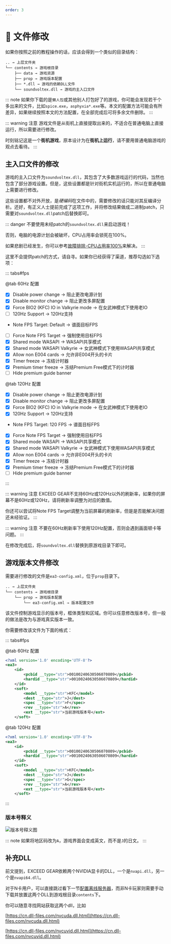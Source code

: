 ```yaml
---
order: 3
---
```


# :wrench: 文件修改

如果你按照之前的教程操作的话，应该会得到一个类似的目录结构：

```
.. → 上层文件夹
└── contents → 游戏根目录
    ├── data → 游戏资源
    ├── prop → 游戏版本配置
    ├── *.dll → 游戏的依赖DLL文件
    └── soundvoltex.dll → 游戏的主入口文件
```

::: note
如果你下载的是`懒人包`或其他别人打包好了的游戏，你可能会发现若干个多出来的文件，比如`spice.exe`，`asphyxia*.exe`等。本文的配置方法可能会有所差异，如果继续按照本文的方法配置，在全部完成后可将多余文件删除。
:::

::: warning 注意
游戏文件是从街机上直接提取出来的，不适合在普通电脑上直接运行，所以需要进行修改。

时刻铭记这是一个**街机游戏**，原本设计为在**街机上运行**，请不要用普通电脑游戏的观点去看待。
:::

## 主入口文件的修改

游戏的主入口文件为`soundvoltex.dll`，其包含了大多数游戏运行的代码，当然也包含了部分游戏设置。但是，这些设置都是针对街机实机运行的，所以在普通电脑上需要进行修改。

这些设置都不对外开放，是*硬编码*在文件中的，需要修改的话只能对其反编译分析。还好，有正义人士提前完成了这项工作，并将修改结果做成二进制patch，只需要对`soundvoltex.dll`patch后替换即可。

::: danger
不要使用未经patch的`soundvoltex.dll`来启动游戏！

否则，电脑的电源计划会被破坏，CPU占用率会锁死在100%。

如果悲剧已经发生，你可以参考[故障排除-CPU占用率100%](../fault/misc.md#cpu占用率100)<Badge text="TODO"/>来解决。
:::

这里不会提供patch的方式，请自寻。如果你已经获得了渠道，推荐勾选如下选项：

::: tabs#fps

@tab 60Hz 配置

+ [x] Disable power change → 阻止更改电源计划
+ [x] Disable monitor change → 阻止更改多屏配置
+ [x] Force BIO2 (KFC) IO in Valkyrie mode → 在女武神模式下使用老IO
+ [ ] 120Hz Support → 120Hz支持
+ Note FPS Target: Default → 谱面目标FPS
+ [ ] Force Note FPS Target → 强制使用目标FPS
+ [x] Shared mode WASAPI → WASAPI共享模式
+ [x] Shared mode WASAPI Valkyrie → 女武神模式下使用WASAPI共享模式
+ [x] Allow non E004 cards → 允许非E004开头的卡片
+ [x] Timer freeze → 冻结计时器
+ [x] Premium timer freeze → 冻结Premium Free模式下的计时器
+ [ ] Hide premium guide banner

@tab 120Hz 配置

+ [x] Disable power change → 阻止更改电源计划
+ [x] Disable monitor change → 阻止更改多屏配置
+ [x] Force BIO2 (KFC) IO in Valkyrie mode → 在女武神模式下使用老IO
+ [x] 120Hz Support → 120Hz支持
+ Note FPS Target: 120 FPS → 谱面目标FPS
+ [x] Force Note FPS Target → 强制使用目标FPS
+ [x] Shared mode WASAPI → WASAPI共享模式
+ [x] Shared mode WASAPI Valkyrie → 女武神模式下使用WASAPI共享模式
+ [x] Allow non E004 cards → 允许非E004开头的卡片
+ [x] Timer freeze → 冻结计时器
+ [x] Premium timer freeze → 冻结Premium Free模式下的计时器
+ [ ] Hide premium guide banner

:::

::: warning 注意
EXCEED GEAR不支持60Hz或120Hz以外的刷新率，如果你的屏幕不是60Hz或120Hz，请将刷新率调整为对应的数值。

你还可以尝试将Note FPS Target调整为当前屏幕的刷新率，但是是否能解决问题还未经验证。
:::

::: warning 注意
不要在60Hz刷新率下使用120Hz配置，否则会遇到画面顿卡等问题。
:::

在修改完成后，将`soundvoltex.dll`替换到原游戏目录下即可。

## 游戏版本文件修改

需要进行修改的文件是`ea3-config.xml`，位于`prop`目录下。

```
.. → 上层文件夹
└── contents → 游戏根目录
    └── prop → 游戏版本配置
        └── ea3-config.xml → 版本配置文件
```

该文件控制游戏显示的版本号，框体类型和区域。你可以任意修改版本号，但一般的做法是改为与游戏真实版本一致。

你需要修改该文件为下面的格式：

::: tabs#fps

@tab 60Hz 配置

``` xml {9-12}
<?xml version='1.0' encoding='UTF-8'?>
<ea3>
    <id>
        <pcbid __type="str">00100240630506070809</pcbid>
        <hardid __type="str">00100240630506070809</hardid>
    </id>
    <soft>
        <model __type="str">KFC</model>
        <dest __type="str">J</dest>
        <spec __type="str">F</spec>
        <rev __type="str">A</rev>
        <ext __type="str">当前游戏版本号</ext>
    </soft>
```

@tab 120Hz 配置

``` xml {9-12}
<?xml version='1.0' encoding='UTF-8'?>
<ea3>
    <id>
        <pcbid __type="str">00100240630506070809</pcbid>
        <hardid __type="str">00100240630506070809</hardid>
    </id>
    <soft>
        <model __type="str">KFC</model>
        <dest __type="str">J</dest>
        <spec __type="str">G</spec>
        <rev __type="str">A</rev>
        <ext __type="str">当前游戏版本号</ext>
    </soft>
```

:::

### 版本号释义

![版本号释义图](/assets/version.png)

::: note
如果将地区码改为`A`，游戏界面会变成英文，而不是`J`的日文。
:::

## 补充DLL

前文提到，EXCEED GEAR依赖两个NVIDIA显卡的DLL，一个是`nvapi.dll`，另一个是`nvapi64.dll`。

对于N卡用户，可以直接跳过看下一节[配置离线服务器](server.md)，而非N卡玩家则需要手动下载并放置这两个DLL到游戏根目录`contents`下。

你可以随意寻找网站获取这两个dll，比如

[https://cn.dll-files.com/nvcuda.dll.html](https://cn.dll-files.com/nvcuda.dll.html)

[https://cn.dll-files.com/nvcuvid.dll.html](https://cn.dll-files.com/nvcuvid.dll.html)